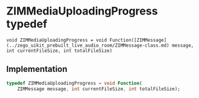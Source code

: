 


# ZIMMediaUploadingProgress typedef










    void ZIMMediaUploadingProgress = void Function([ZIMMessage](../zego_uikit_prebuilt_live_audio_room/ZIMMessage-class.md) message, int currentFileSize, int totalFileSize)






## Implementation

```dart
typedef ZIMMediaUploadingProgress = void Function(
    ZIMMessage message, int currentFileSize, int totalFileSize);
```






